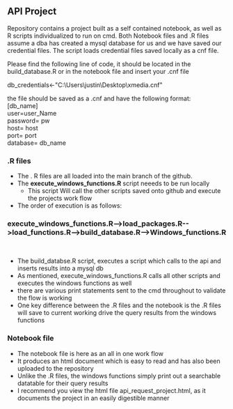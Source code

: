 ## API Project
Repository contains a project built as a self contained notebook, as well as R scripts individualized to run on cmd. Both Notebook files and .R files assume a dba has created a mysql database for us and we have saved our credential files.  The script loads credential files saved locally as a cnf file. 

Please find the following line of code, it should be located in the build_database.R or in the notebook file and insert your .cnf file

db_credentials<-"C:\\Users\\justin\\Desktop\\xmedia.cnf"

the file should be saved as a .cnf and have the following format:<br />
[db_name]<br />
user=user_Name<br />
password= pw <br />
host= host <br />
port= port <br />
database= db_name <br /> 


### .R files
+ The . R files are all loaded into the main branch of the github.
+ The **execute_windows_functions.R** script neeeds to be run locally
  + This script Will call the other scripts saved onto github and execute the projects work flow
+ The order of execution is as follows: 

###  execute_windows_functions.R-->load_packages.R-->load_functions.R-->build_database.R-->Windows_functions.R
<br />
 
+ The build_databse.R script, executes a script which calls to the api and inserts results into a mysql db
+ As mentioned, execute_windows_functions.R calls all other scripts and executes the windows functions as well
+ there are various print statements sent to the cmd throughout to validate the flow is working
+ One key difference between the .R files and the notebook is the .R files will save to current working drive the query results from the windows functions


### Notebook file
+ The notebook file is here as an all in one work flow
+ It produces an html document which is easy to read and has also been uploaded to the repository
+ Unlike the .R files, the windows functions simply print out a searchable datatable for their query results
+ I recommend you view the html file api_request_project.html, as it documents the project in an easily digestible manner 
